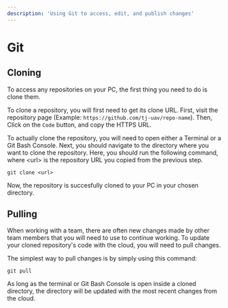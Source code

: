 ```yaml
---
description: 'Using Git to access, edit, and publish changes'
---
```


# Git

## Cloning

To access any repositories on your PC, the first thing you need to do is clone them.

To clone a repository, you will first need to get its clone URL. First, visit the repository page \(Example: `https://github.com/tj-uav/repo-name`\). Then, Click on the `Code` button, and copy the HTTPS URL.

To actually clone the repository, you will need to open either a Terminal or a Git Bash Console. Next, you should navigate to the directory where you want to clone the repository. Here, you should run the following command, where &lt;url&gt; is the repository URL you copied from the previous step.

```text
git clone <url>
```

Now, the repository is succesfully cloned to your PC in your chosen directory.

## Pulling

When working with a team, there are often new changes made by other team members that you will need to use to continue working. To update your cloned repository's code with the cloud, you will need to pull changes.

The simplest way to pull changes is by simply using this command:

```text
git pull
```

As long as the terminal or Git Bash Console is open inside a cloned directory, the directory will be updated with the most recent changes from the cloud.

